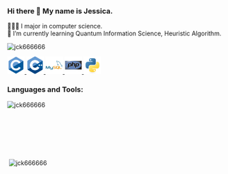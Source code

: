 ### Hi there 👋 My name is Jessica. 
👩🏻‍💻 I major in computer science.
<br>
🌱 I’m currently learning Quantum Information Science, Heuristic Algorithm.
<br>


<p align="left"> <img src="https://komarev.com/ghpvc/?username=jck666666&label=Profile%20views&color=0e75b6&style=flat" alt="jck666666" /> </p>


<p align="left"> <a href="https://www.cprogramming.com/" target="_blank" rel="noreferrer"> <img src="https://raw.githubusercontent.com/devicons/devicon/master/icons/c/c-original.svg" alt="c" width="40" height="40"/> </a> <a href="https://www.w3schools.com/cpp/" target="_blank" rel="noreferrer"> <img src="https://raw.githubusercontent.com/devicons/devicon/master/icons/cplusplus/cplusplus-original.svg" alt="cplusplus" width="40" height="40"/> </a> <a href="https://www.djangoproject.com/" target="_blank" rel="noreferrer">  <img src="https://raw.githubusercontent.com/devicons/devicon/master/icons/mysql/mysql-original-wordmark.svg" alt="mysql" width="40" height="40"/> </a> <a href="https://pandas.pydata.org/" target="_blank" rel="noreferrer">  <img src="https://raw.githubusercontent.com/devicons/devicon/master/icons/php/php-original.svg" alt="php" width="40" height="40"/> </a> <a href="https://www.python.org" target="_blank" rel="noreferrer"> <img src="https://raw.githubusercontent.com/devicons/devicon/master/icons/python/python-original.svg" alt="python" width="40" height="40"/> </a> </p>


<h3 align="left">Languages and Tools:</h3>
<p><img align="left" src="https://github-readme-stats.vercel.app/api/top-langs?username=jck666666&show_icons=true&locale=en&layout=compact" alt="jck666666" /></p>

<br><br><br><br><br><br><br>

<p>&nbsp;<img align="center" src="https://github-readme-stats.vercel.app/api?username=jck666666&show_icons=true&locale=en" alt="jck666666" /></p>
